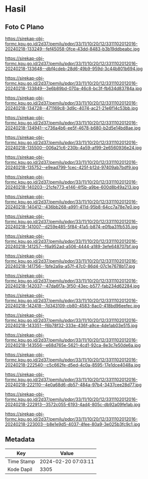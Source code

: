 # Hasil

## Foto C Plano

https://sirekap-obj-formc.kpu.go.id/2d37/pemilu/pdpr/33/11/10/20/12/3311102012016-20240218-133249--fef45058-0fce-43dd-8483-b3b19ddbeabc.jpg

https://sirekap-obj-formc.kpu.go.id/2d37/pemilu/pdpr/33/11/10/20/12/3311102012016-20240218-133648--dbf4cdeb-28d6-49b9-959d-3c44b801b694.jpg

https://sirekap-obj-formc.kpu.go.id/2d37/pemilu/pdpr/33/11/10/20/12/3311102012016-20240218-133849--3e6b89bd-070a-46c8-bc3f-fb634d83784a.jpg

https://sirekap-obj-formc.kpu.go.id/2d37/pemilu/pdpr/33/11/10/20/12/3311102012016-20240218-134728--471169c8-3d9c-4074-ac21-21e6f14c53bb.jpg

https://sirekap-obj-formc.kpu.go.id/2d37/pemilu/pdpr/33/11/10/20/12/3311102012016-20240218-134941--c736a4b6-ee5f-4678-b680-b2d5e14bd8ae.jpg

https://sirekap-obj-formc.kpu.go.id/2d37/pemilu/pdpr/33/11/10/20/12/3311102012016-20240218-135500--006a21c6-230b-4a59-af99-2e6560936e24.jpg

https://sirekap-obj-formc.kpu.go.id/2d37/pemilu/pdpr/33/11/10/20/12/3311102012016-20240218-135752--e9ead799-1cec-425f-b12d-97409ab7bdf9.jpg

https://sirekap-obj-formc.kpu.go.id/2d37/pemilu/pdpr/33/11/10/20/12/3311102012016-20240218-140203--21cfe773-e146-4f5b-a9be-600d8b49a213.jpg

https://sirekap-obj-formc.kpu.go.id/2d37/pemilu/pdpr/33/11/10/20/12/3311102012016-20240218-140412--436bb268-a991-411d-95b8-64cc7a78e7e0.jpg

https://sirekap-obj-formc.kpu.go.id/2d37/pemilu/pdpr/33/11/10/20/12/3311102012016-20240218-141007--d259e485-5f84-41a5-b874-e0fba31fb535.jpg

https://sirekap-obj-formc.kpu.go.id/2d37/pemilu/pdpr/33/11/10/20/12/3311102012016-20240218-141257--f6a952ad-a506-4444-a189-3efe648707bf.jpg

https://sirekap-obj-formc.kpu.go.id/2d37/pemilu/pdpr/33/11/10/20/12/3311102012016-20240218-141756--1bfe2a9a-a57f-47c0-86d4-07c1e7678b17.jpg

https://sirekap-obj-formc.kpu.go.id/2d37/pemilu/pdpr/33/11/10/20/12/3311102012016-20240218-142037--47da6f7a-3f50-43ec-b577-fab234d62284.jpg

https://sirekap-obj-formc.kpu.go.id/2d37/pemilu/pdpr/33/11/10/20/12/3311102012016-20240218-142418--7d343109-cb80-4583-8ac0-418bd96eefec.jpg

https://sirekap-obj-formc.kpu.go.id/2d37/pemilu/pdpr/33/11/10/20/12/3311102012016-20240218-143351--f6b78f32-333e-436f-a9ce-4de1ab03e515.jpg

https://sirekap-obj-formc.kpu.go.id/2d37/pemilu/pdpr/33/11/10/20/12/3311102012016-20240218-143556--e68d765e-5621-4cd1-92ca-8e3c7e50de6a.jpg

https://sirekap-obj-formc.kpu.go.id/2d37/pemilu/pdpr/33/11/10/20/12/3311102012016-20240218-222540--c5c662fe-d5ed-4c0a-8595-17e1dce4048a.jpg

https://sirekap-obj-formc.kpu.go.id/2d37/pemilu/pdpr/33/11/10/20/12/3311102012016-20240218-222110--4e0a68d6-db57-484a-97b4-3437cee28d77.jpg

https://sirekap-obj-formc.kpu.go.id/2d37/pemilu/pdpr/33/11/10/20/12/3311102012016-20240218-222913--3572c055-6193-4ad4-805c-db92a09fe1ab.jpg

https://sirekap-obj-formc.kpu.go.id/2d37/pemilu/pdpr/33/11/10/20/12/3311102012016-20240218-223003--b8e1e9d5-4037-4fee-80a9-3e025b3fc9c1.jpg


## Metadata

| Key        | Value               |
| ---------- | ------------------- |
| Time Stamp | 2024-02-20 07:03:11 |
| Kode Dapil | 3305                |



